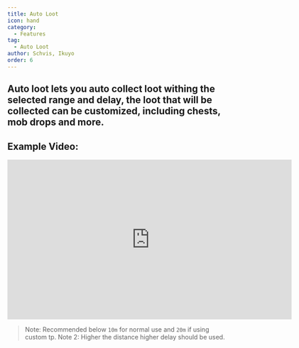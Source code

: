 ```yaml
---
title: Auto Loot
icon: hand
category:
  - Features
tag:
  - Auto Loot
author: Schvis, Ikuyo
order: 6
---
```


## Auto loot lets you auto collect loot withing the selected range and delay, the loot that will be collected can be customized, including chests, mob drops and more.

## Example Video:

<iframe width="640" height="360" src="https://www.youtube.com/embed/wUyI2XO_Z4E?list=PL5eI1Tb64p56g27qfYk7VuFTz4FK6YrKa" title="Korepi - Auto Loot" frameborder="0" allow="accelerometer; autoplay; clipboard-write; encrypted-media; gyroscope; picture-in-picture; web-share" allowfullscreen></iframe>

> Note: Recommended below `10m` for normal use and `20m` if using custom tp.
> Note 2: Higher the distance higher delay should be used.
